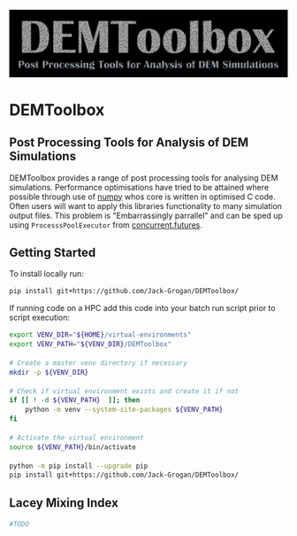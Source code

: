 ![logo](https://github.com/Jack-Grogan/DEMToolbox/blob/main/docs/images/logo.png) 

# DEMToolbox
## Post Processing Tools for Analysis of DEM Simulations

DEMToolbox provides a range of post processing tools for analysing DEM 
simulations. Performance optimisations have tried to be attained where possible
through use of [numpy](https://numpy.org/) whos core is written in optimised 
C code. Often users will want to apply this libraries functionality to many 
simulation output files. This problem is "Embarrassingly parrallel" and can be sped up using `ProcesssPoolExecutor` from [concurrent.futures](https://docs.python.org/3/library/concurrent.futures.html).

## Getting Started

To install locally run:

```zsh
pip install git+https://github.com/Jack-Grogan/DEMToolbox/
```

If running code on a HPC add this code into your batch run script prior to script execution:

```bash
export VENV_DIR="${HOME}/virtual-environments"
export VENV_PATH="${VENV_DIR}/DEMToolbox"

# Create a master venv directory if necessary
mkdir -p ${VENV_DIR}

# Check if virtual environment exists and create it if not
if [[ ! -d ${VENV_PATH}  ]]; then
	python -m venv --system-site-packages ${VENV_PATH}
fi

# Activate the virtual environment
source ${VENV_PATH}/bin/activate

python -m pip install --upgrade pip
pip install git+https://github.com/Jack-Grogan/DEMToolbox/
```

## Lacey Mixing Index

```python
#TODO
```

